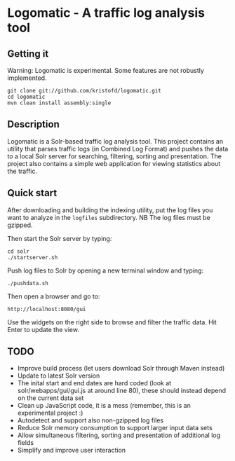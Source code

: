 Logomatic - A traffic log analysis tool
===================================

Getting it
-----------

Warning: Logomatic is experimental. Some features are not robustly implemented.

    git clone git://github.com/kristofd/logomatic.git
    cd logomatic
    mvn clean install assembly:single


Description
-----------

Logomatic is a Solr-based traffic log analysis tool. This project contains an utility that parses traffic logs (in Combined Log Format) and pushes the data to a local Solr server for searching, filtering, sorting and presentation. The project also contains a simple web application for viewing statistics about the  traffic. 


Quick start
-----------

After downloading and building the indexing utility, put the log files you want to analyze in the `logfiles` subdirectory. NB The log files must be gzipped.

Then start the Solr server by typing:

	cd solr
	./startserver.sh

Push log files to Solr by opening a new terminal window and typing:

	./pushdata.sh

Then open a browser and go to:

	http://localhost:8080/gui

Use the widgets on the right side to browse and filter the traffic data. Hit Enter to update the view.


TODO
-----------

* Improve build process (let users download Solr through Maven instead)
* Update to latest Solr version
* The inital start and end dates are hard coded (look at solr/webapps/gui/gui.js at around line 80), these should instead depend on the current data set
* Clean up JavaScript code, it is a mess (remember, this is an experimental project :)
* Autodetect and support also non-gzipped log files
* Reduce Solr memory consumption to support larger input data sets
* Allow simultaneous filtering, sorting and presentation of additional log fields
* Simplify and improve user interaction
